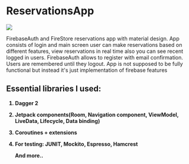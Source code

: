 # ReservationsApp
<img class='header-img' src='https://i.ibb.co/cNt60VR/resps.png' />



<p>FirebaseAuth and FireStore reservations app with material design. App consists of login and main screen user can make reservations based on different features, view reservations in real time also you can see recent logged in users. FirebaseAuth allows to register with email confirmation. Users are remembered until they logout. App is not supposed to be fully functional but instead it's just implementation of firebase features</p>



<h2><strong>Essential libraries I used:</h2>
<ol>
<li>
<p><strong>Dagger 2</strong></p>
</li>

<li>
<p><strong>Jetpack components(Room, Navigation component, ViewModel, LiveData, Lifecycle, Data binding)</strong></p>
</li>

<li>
<p><strong>Coroutines + extensions</strong></p>
</li>


<li>
<p><strong>For testing: JUNIT, Mockito, Espresso, Hamcrest</strong></p>
</li>

<p><strong>And more..</strong></p>

</ol>
<br>


